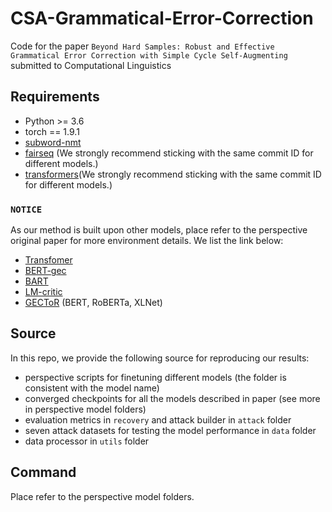 # CSA-Grammatical-Error-Correction
Code for the paper `Beyond Hard Samples: Robust and Effective Grammatical Error Correction with Simple Cycle Self-Augmenting` submitted to Computational Linguistics

## Requirements
- Python >= 3.6
- torch == 1.9.1
- [subword-nmt](https://github.com/rsennrich/subword-nmt)
- [fairseq](https://github.com/pytorch/fairseq) (We strongly recommend sticking with the same commit ID for different models.)
- [transformers](https://github.com/huggingface/transformers)(We strongly recommend sticking with the same commit ID for different models.)

### `NOTICE`
As our method is built upon other models, place refer to the perspective original paper for more environment details. We list the link below:
- [Transfomer](https://github.com/butsugiri/gec-pseudodata)
- [BERT-gec](https://github.com/kanekomasahiro/bert-gec)
- [BART](https://github.com/Katsumata420/generic-pretrained-GEC)
- [LM-critic](https://github.com/michiyasunaga/LM-Critic)
- [GECToR](https://github.com/grammarly/gector) (BERT, RoBERTa, XLNet)

## Source
In this repo, we provide the following source for reproducing our results:
- perspective scripts for finetuning different models (the folder is consistent with the model name)
- converged checkpoints for all the models described in paper (see more in perspective model folders)
- evaluation metrics in `recovery` and attack builder in `attack` folder
- seven attack datasets for testing the model performance in `data` folder
- data processor in `utils` folder

## Command
Place refer to the perspective model folders.